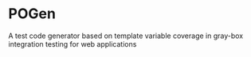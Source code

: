 POGen
=====

A test code generator based on template variable coverage in gray-box integration testing for web applications
